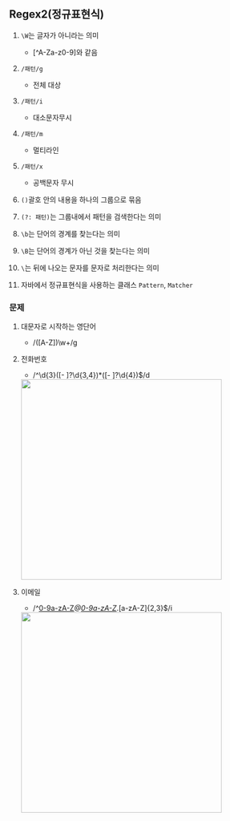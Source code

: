 ## **Regex2(정규표현식)**

1. `\W`는 글자가 아니라는 의미
    - [^A-Za-z0-9]와 같음

2. `/패턴/g`
    - 전체 대상

3. `/패턴/i`
    - 대소문자무시

4. `/패턴/m`
    - 멀티라인

5. `/패턴/x`
    - 공백문자 무시

6. `()`괄호 안의 내용을 하나의 그룹으로 묶음

7. `(?: 패턴)`는 그룹내에서 패턴을 검색한다는 의미

8. `\b`는 단어의 경계를 찾는다는 의미

9. `\B`는 단어의 경계가 아닌 것을 찾는다는 의미

10. `\`는 뒤에 나오는 문자를 문자로 처리한다는 의미 

11. 자바에서 정규표현식을 사용하는 클래스 `Pattern`, `Matcher`

### **문제**
1. 대문자로 시작하는 영단어
    - /([A-Z])\w+/g

2. 전화번호
    - /^\d{3}([- ]?\d{3,4})*([- ]?\d{4})$/d
    <img width="400px;" src='.\images\phoneRegex.png'>

3. 이메일
    - /^[0-9a-zA-Z]([-_.]?[0-9a-zA-Z])*@[0-9a-zA-Z]([-_.]?[0-9a-zA-Z])*.[a-zA-Z]{2,3}$/i
    <img width="400px;" src='.\images\emailRegex.png'>